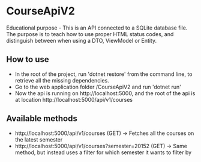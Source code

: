 # CourseApiV2
Educational purpose - This is an API connected to a SQLite database file. The purpose is to teach how to use proper HTML status codes, and distinguish between when using a DTO, ViewModel or Entity.

## How to use

* In the root of the project, run 'dotnet restore' from the command line, to retrieve all the missing dependencies.
* Go to the web application folder /CourseApiV2 and run 'dotnet run'
* Now the api is running on http://localhost:5000, and the root of the api is at location http://localhost:5000/api/v1/courses

## Available methods

* http://localhost:5000/api/v1/courses (GET) -> Fetches all the courses on the latest semester
* http://localhost:5000/api/v1/courses?semester=20152 (GET) -> Same method, but instead uses a filter for which semester it wants to filter by
